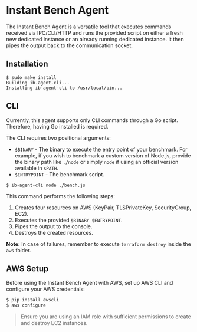 # Instant Bench Agent

The Instant Bench Agent is a versatile tool that executes commands received via IPC/CLI/HTTP and runs the provided script on either a fresh new dedicated instance or an already running dedicated instance. It then pipes the output back to the communication socket.

## Installation

```console
$ sudo make install
Building ib-agent-cli...
Installing ib-agent-cli to /usr/local/bin...
```

## CLI

Currently, this agent supports only CLI commands through a Go script. Therefore, having Go installed is required.

The CLI requires two positional arguments:

* `$BINARY` - The binary to execute the entry point of your benchmark. For example, if you wish to benchmark a custom version of Node.js, provide the binary path like `./node` or simply `node` if using an official version available in `$PATH`.
* `$ENTRYPOINT` - The benchmark script.

```console
$ ib-agent-cli node ./bench.js
```

This command performs the following steps:

1. Creates four resources on AWS (KeyPair, TLSPrivateKey, SecurityGroup, EC2).
2. Executes the provided `$BINARY $ENTRYPOINT`.
3. Pipes the output to the console.
4. Destroys the created resources.

**Note:** In case of failures, remember to execute `terraform destroy` inside the `aws` folder.

## AWS Setup

Before using the Instant Bench Agent with AWS, set up AWS CLI and configure your AWS credentials:

```bash
$ pip install awscli
$ aws configure
```

> Ensure you are using an IAM role with sufficient permissions to create and destroy EC2 instances.
